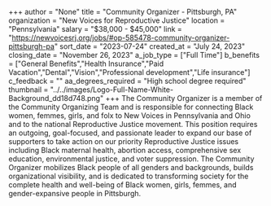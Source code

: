 +++
author = "None"
title = "Community Organizer - Pittsburgh, PA"
organization = "New Voices for Reproductive Justice"
location = "Pennsylvania"
salary = "$38,000 - $45,000"
link = "https://newvoicesrj.org/jobs/#op-585478-community-organizer-pittsburgh-pa"
sort_date = "2023-07-24"
created_at = "July 24, 2023"
closing_date = "November 26, 2023"
a_job_type = ["Full Time"]
b_benefits = ["General Benefits","Health Insurance","Paid Vacation","Dental","Vision","Professional development","Life insurance"]
c_feedback = ""
aa_degrees_required = "High school degree required"
thumbnail = "../../images/Logo-Full-Name-White-Background_dd18d748.png"
+++
The Community Organizer is a member of the Community Organizing Team and is responsible for connecting Black women, femmes, girls, and folx to New Voices in Pennsylvania and Ohio and to the national Reproductive Justice movement. This position requires an outgoing, goal-focused, and passionate leader to expand our base of supporters to take action on our priority Reproductive Justice issues including Black maternal health, abortion access, comprehensive sex education, environmental justice, and voter suppression. The Community Organizer mobilizes Black people of all genders and backgrounds, builds organizational visibility, and is dedicated to transforming society for the complete health and well-being of Black women, girls, femmes, and gender-expansive people in Pittsburgh.